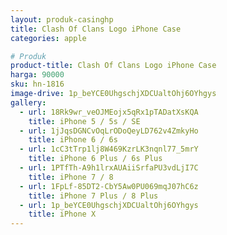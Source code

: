 ```yaml
---
layout: produk-casinghp
title: Clash Of Clans Logo iPhone Case
categories: apple

# Produk
product-title: Clash Of Clans Logo iPhone Case
harga: 90000
sku: hn-1816
image-drive: 1p_beYCE0UhgschjXDCUaltOhj6OYhgys
gallery:
  - url: 18Rk9wr_veOJMEojx5qRx1pTADatXsKQA
    title: iPhone 5 / 5s / SE
  - url: 1jJqsDGNCvOqLrODoQeyLD762v4ZmkyHo
    title: iPhone 6 / 6s
  - url: 1cC3tTrp1lj8W469KzrLK3nqnl77_5mrY
    title: iPhone 6 Plus / 6s Plus
  - url: 1PTfTh-A9h1lrxAUAiiSrfaPU3vdLjI7C
    title: iPhone 7 / 8
  - url: 1FpLf-85DT2-CbY5Aw0PU069mqJ07hC6z
    title: iPhone 7 Plus / 8 Plus
  - url: 1p_beYCE0UhgschjXDCUaltOhj6OYhgys
    title: iPhone X
---
```


